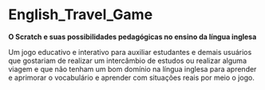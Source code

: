 # English_Travel_Game

<strong>O Scratch e suas possibilidades pedagógicas no ensino da língua inglesa</strong>
<p>Um jogo educativo e interativo para auxiliar estudantes e demais usuários que gostariam de realizar um intercâmbio de estudos ou realizar alguma viagem e que não tenham um bom domínio na língua inglesa para aprender e aprimorar o vocabulário e aprender com situações reais por meio o jogo.</p>
